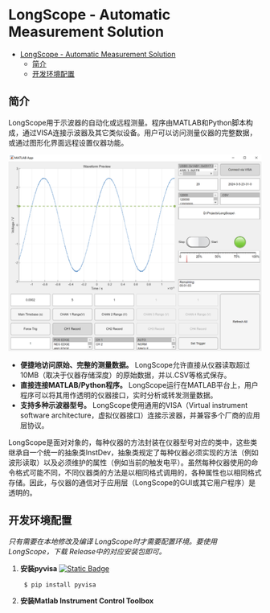 # LongScope - Automatic Measurement Solution

- [LongScope - Automatic Measurement Solution](#longscope---automatic-measurement-solution)
  - [简介](#简介)
  - [开发环境配置](#开发环境配置)


## 简介
LongScope用于示波器的自动化或远程测量。程序由MATLAB和Python脚本构成，通过VISA连接示波器及其它类似设备。用户可以访问测量仪器的完整数据，或通过图形化界面远程设置仪器功能。

![Running Example](<Assets/Running Example.png>)

- **便捷地访问原始、完整的测量数据。** LongScope允许直接从仪器读取超过10MB（取决于仪器存储深度）的原始数据，并以.CSV等格式保存。
- **直接连接MATLAB/Python程序。** LongScope运行在MATLAB平台上，用户程序可以将其用作透明的仪器接口，实时分析或转发测量数据。
- **支持多种示波器型号。** LongScope使用通用的VISA（Virtual instrument software architecture，虚拟仪器接口）连接示波器，并兼容多个厂商的应用层协议。

LongScope是面对对象的，每种仪器的方法封装在仪器型号对应的类中，这些类继承自一个统一的抽象类InstDev，抽象类规定了每种仪器必须实现的方法（例如波形读取）以及必须维护的属性（例如当前的触发电平）。虽然每种仪器使用的命令格式可能不同，不同仪器类的方法是以相同格式调用的，各种属性也以相同格式存储。因此，与仪器的通信对于应用层（LongScope的GUI或其它用户程序）是透明的。

## 开发环境配置

*只有需要在本地修改及编译 LongScope时才需要配置环境。要使用 LongScope，下载 Release中的对应安装包即可。*

1. **安装pyvisa** [![Static Badge](https://img.shields.io/badge/Github-pyvisa-blue)](https://github.com/pyvisa/pyvisa)

        $ pip install pyvisa

2. **安装Matlab Instrument Control Toolbox**